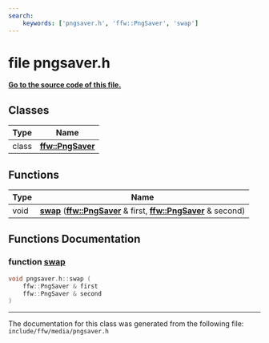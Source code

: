 ```yaml
---
search:
    keywords: ['pngsaver.h', 'ffw::PngSaver', 'swap']
---
```


# file pngsaver.h

**[Go to the source code of this file.](pngsaver_8h_source.md)**
## Classes

|Type|Name|
|-----|-----|
|class|[**ffw::PngSaver**](classffw_1_1_png_saver.md)|


## Functions

|Type|Name|
|-----|-----|
|void|[**swap**](pngsaver_8h.md#1a3193149d3cbc70a5b8627ec5aafbfaab) (**[ffw::PngSaver](classffw_1_1_png_saver.md)** & first, **[ffw::PngSaver](classffw_1_1_png_saver.md)** & second) |


## Functions Documentation

### function <a id="1a3193149d3cbc70a5b8627ec5aafbfaab" href="#1a3193149d3cbc70a5b8627ec5aafbfaab">swap</a>

```cpp
void pngsaver.h::swap (
    ffw::PngSaver & first
    ffw::PngSaver & second
)
```





----------------------------------------
The documentation for this class was generated from the following file: `include/ffw/media/pngsaver.h`
